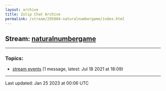 ```yaml
---
layout: archive
title: Zulip Chat Archive
permalink: /stream/295004-naturalnumbergame/index.html
---
```


## Stream: [naturalnumbergame](https://leanprover-community.github.io/archive/stream/295004-naturalnumbergame/index.html)
---

### Topics:

* [stream events](topic/stream.20events.html) (1 message, latest: Jul 18 2021 at 18:09)

<hr><p>Last updated: Jan 25 2023 at 00:06 UTC</p>